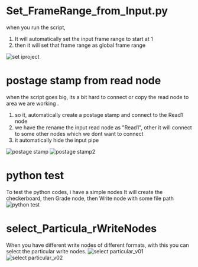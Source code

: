 # Set_FrameRange_from_Input.py
when you run the script,
1. It will automatically set the input frame range to start at 1
2. then it will set that frame range as global frame range

![set iproject](https://user-images.githubusercontent.com/65713157/132109001-be757ec6-0878-428a-92a7-0540cac456b4.jpg)




# postage stamp from read node 

when the script goes big, its a bit hard to connect or copy the read node to area we are working .
1. so it, automatically create a postage stamp and connect to the Read1  node
2. we have the rename the input read node as "Read1", other it will connect to some other nodes which we dont want to connect
3. it automatically hide the input pipe

![postage stamp](https://user-images.githubusercontent.com/65713157/132109005-b3d0a5f1-9f0d-47be-a26a-155fda762868.jpg)
![postage stamp2](https://user-images.githubusercontent.com/65713157/132109055-fd3aa19e-3968-42f5-b560-3b3171174625.jpg)




# python test

To test the python codes, i have a simple nodes
It will create the checkerboard, then Grade node, then Write node with some file path
![python test](https://user-images.githubusercontent.com/65713157/132109008-51ee6527-effd-4485-af5e-0eafc2de9e78.jpg)




# select_Particula_rWriteNodes

When you have different write nodes of different formats, with this you can select the particular write nodes.
![select particular_v01](https://user-images.githubusercontent.com/65713157/132109016-721d683f-9f49-4615-b3fd-7894b6278311.jpg)
![select particular_v02](https://user-images.githubusercontent.com/65713157/132109017-a855fc93-a5da-446c-ba9d-0ef6619b6392.jpg)

